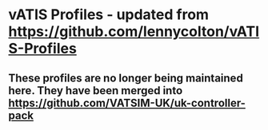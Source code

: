 # vATIS Profiles - updated from https://github.com/lennycolton/vATIS-Profiles

## These profiles are no longer being maintained here. They have been merged into https://github.com/VATSIM-UK/uk-controller-pack
